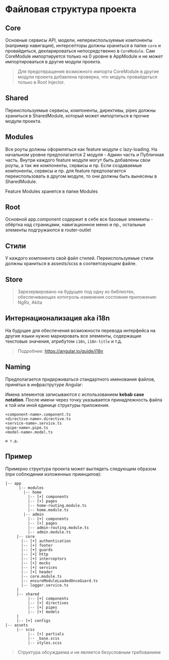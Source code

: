 # Файловая структура проекта

## Core

Основные сервисы API, модели, непереиспользуемые компоненты (например навигация), интерсепторы должны храниться в папке `core` и провайдиться, декларироваться непосредственно в `CoreModule`. Сам CoreModule импортируется только на 0 уровне в AppModule и не может импортироваться в другие модули проекта.

> Для предотвращения возможного импорта CoreModule в другие модули проекта добавлена проверка, что модуль провайдеться только в Root Injector.

## Shared

Переиспользуемые сервисы, компоненты, директивы, pipes должны храниться в SharedModule, который может импортиться в прочие модули проекта.

## Modules

Все роуты должны оформляться как feature модули с lazy-loading. На начальном уровне предполагается 2 модуля - Админ часть и Публичная часть. Внутри каждого feature модуля могут быть добавлены свои роуты, а так же компоненты, сервисы и пр. Если создаваемые компоненты, сервисы и пр. для feature предполагается переиспользовать в другом модуле, то они должны быть вынесены в SharedModule.

Feature Modules хранятся в папке Modules

## Root

Основной app.component содержит в себе все базовые элементы - обёртка над страницами, навигационное меню и пр., остальные элементы подгружаются в router-outlet

## Стили

У каждого компонента свой файл стилей. Переиспользуемые стили должны храниться в assests/scss в соответсвующем файле.

## Store

> Зарезервировано на будущее под одну из библиотек, обеспечивающих котнтроль изменения состояния приложения: NgRx, Akita

## Интернационализация aka i18n

На будущее для обеспечения возможности перевода интерфейса на другие языки нужно маркировать все элементы, содержащие текстовые значения, атрибутом `i18n`, `i18n-title` и т.д.

> Подробнее: https://angular.io/guide/i18n

## Naming

Предполагается придерживаться стандартного именования файлов, принятых в инфраструтуре Angular:

Имена элементов записываются с использованием **kebab case notation**. После имени через точку указывается принадлежность файла к той или иной единице структуры приложения.

```
<component-name>.component.ts
<directive-name>.directive.ts
<service-name>.service.ts
<pipe-name>.pipe.ts
<model-name>.model.ts

и т.д.
```

## Пример

Примерно структура проекта может выглядеть следующим образом (при соблюдении изложенных приинципов):

```
|-- app
      |-- modules
        |-- home
          |-- [+] components
          |-- [+] pages
          |-- home-routing.module.ts
          |-- home.module.ts
        |-- admin
          |-- [+] components
          |-- [+] pages
          |-- admin-routing.module.ts
          |-- admin.module.ts
     |-- core
       |-- [+] authentication
       |-- [+] footer
       |-- [+] guards
       |-- [+] http
       |-- [+] interceptors
       |-- [+] mocks
       |-- [+] services
       |-- [+] header
       |-- core.module.ts
       |-- ensureModuleLoadedOnceGuard.ts
       |-- logger.service.ts
     |
     |-- shared
          |-- [+] components
          |-- [+] directives
          |-- [+] pipes
          |-- [+] models
     |
     |-- [+] configs
|-- assets
     |-- scss
          |-- [+] partials
          |-- _base.scss
          |-- styles.scss
```

> Структура обсуждаема и не является безусловным требованием
